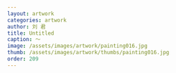 ```yaml
---
layout: artwork
categories: artwork
author: 刘 君
title: Untitled
caption: ～
image: /assets/images/artwork/painting016.jpg
thumb: /assets/images/artwork/thumbs/painting016.jpg
order: 209
---
```

